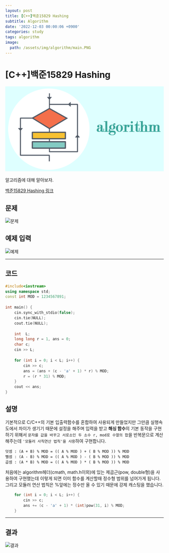 ```yaml
---
layout: post
title: [C++]백준15829 Hashing
subtitle: Algorithm
date: '2022-12-03 00:00:06 +0900'
categories: study
tags: algorithm
image:
  path: /assets/img/algorithm/main.PNG
---
```


# [C++]백준15829 Hashing

![사진](/assets/img/algorithm/main.PNG)

알고리즘에 대해 알아보자.

[백준15829 Hashing 링크](https://www.acmicpc.net/problem/15829)

<!--more-->

## 문제
![문제](/assets/img/algorithm/백준/문제-Hashing.PNG)

## 예제 입력
![예제](/assets/img/algorithm/백준/예제-Hashing.PNG)

---

## 코드
```cpp
#include<iostream>
using namespace std;
const int MOD = 1234567891;

int main() {
    cin.sync_with_stdio(false);
    cin.tie(NULL);
    cout.tie(NULL);
    
    int  L;
    long long r = 1, ans = 0;
    char c;
    cin >> L;
 
    for (int i = 0; i < L; i++) {
        cin >> c;
        ans = (ans + (c - 'a' + 1) * r) % MOD;
        r = (r * 31) % MOD;
    }
    cout << ans;
}
```
## 설명
기본적으로 C/C++의 기본 입출력함수를 혼합하여 사용되게 만들었지만 그만큼 실행속도에서 차이가 생기기 때문에 설정을 해주며 입력을 받고 **해싱 함수**의 기본 동작을 구현하기 위해서 `문자를 값을 바꾸고 서로소인 두 소수 r, mod로 수열의 합`을 반복문으로 계산해주는데 `'모듈러 사칙연산 법칙'을 사용`하여 구현합니다. <br>
```
덧셈 : (A + B) % MOD = (( A % MOD ) + ( B % MOD )) % MOD
뺄셈 : (A - B) % MOD = (( A % MOD ) - ( B % MOD )) % MOD
곱셈 : (A * B) % MOD = (( A % MOD ) * ( B % MOD )) % MOD
```
처음에는 algorithm헤더(cmath, math.h이외)에 있는 제곱근(pow, double형)을 사용하여 구현했는데 이렇게 되면 이미 함수를 계산할때 정수형 범위를 넘어가게 됩니다. 그리고 모듈러 연산 법칙은 %앞에는 정수만 올 수 있기 때문에 강제 캐스팅을 했습니다. <br>
```go
    for (int i = 0; i < L; i++) {
        cin >> c;
        ans += (c - 'a' + 1) * (int)pow(31, i) % MOD;
    }
```

---

## 결과
![결과](/assets/img/algorithm/백준/결과-Hashing.PNG)